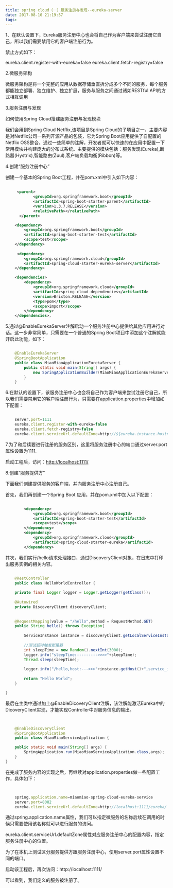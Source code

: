 ```yaml
---
title: spring cloud（一）服务注册与发现--eureka-server
date: 2017-08-10 21:19:57
tags:
---
```


1、在默认设置下，Eureka服务注册中心也会将自己作为客户端来尝试注册它自己，所以我们需要禁用它的客户端注册行为。

禁止方式如下：


eureka.client.register-with-eureka=false
eureka.client.fetch-registry=false

2.微服务架构

微服务架构是将一个完整的应用从数据存储垂直拆分成多个不同的服务，每个服务都能独立部署、独立维护、独立扩展，服务与服务之间通过诸如RESTful API的方式相互调用

3.服务注册与发现

如何使用Spring Cloud搭建服务注册与发现模块

我们会用到Spring Cloud Netflix,该项目是Spring Cloud的子项目之一，主要内容是对Netflix公司一系列开源产品的包装，它为Spring Boot应用提供了自配置的Netflix OSS整合。通过一些简单的注解，开发者就可以快速的在应用中配置一下常用模块并构建庞大的分布式系统。主要提供的模块包括：服务发现(Eureka),断路器(Hystrix),智能路由(Zuul),客户端负载均衡(Ribbon)等。

4.创建“服务注册中心”

创建一个基本的Spring Boot工程，并在pom.xml中引入如下内容：

```xml
 
	 <parent>
	  		<groupId>org.springframework.boot</groupId>
	  		<artifactId>spring-boot-starter-parent</artifactId>
	  		<version>1.3.7.RELEASE</version>
	  		<relativePath></relativePath>
	  </parent>

	<dependency>
	    <groupId>org.springframework.boot</groupId>
		<artifactId>spring-boot-starter-test</artifactId>
		<scope>test</scope>
    </dependency>
    
     <dependency>
        <groupId>org.springframework.cloud</groupId>
		<artifactId>spring-cloud-starter-eureka-server</artifactId>
    </dependency>

 	<dependencies>
        <dependency>
		    <groupId>org.springframework.cloud</groupId>
		    <artifactId>spring-cloud-dependencies</artifactId>
		    <version>Brixton.RELEASE</version>
		    <type>pom</type>
		    <scope>import</scope>
		</dependency>
    </dependencies>，

```

5.通过@EnableEurekaServer注解启动一个服务注册中心提供给其他应用进行对话。这一步非常简单，只需要在一个普通的Spring Boot项目中添加这个注解就能开启此功能，如下：

```java

	@EnableEurekaServer
	@SpringBootApplication
	public class MiaoMiaoApplicationEurekaServer {
		public static void main(String[] args) {
			new SpringApplicationBuilder(MiaoMiaoApplicationEurekaServer.class).web(true).run(args);
		}
	}
```

6.在默认的设置下，该服务注册中心也会将自己作为客户端来尝试注册它自己，所以我们需要禁用它的客户端注册行为，只需要在application.properties中增加如下配置：

```javascript

	server.port=1111
	eureka.client.register-with-eureka=false
	eureka.client.fetch-registry=false
	eureka.client.serviceUrl.defaultZone=http://${eureka.instance.hostname}:${server.port}/eureka/
```

7.为了和后续要进行注册的服务区别，这里将服务注册中心的端口通过server.port属性设置为1111.

启动工程后，访问：[http://localhost:1111/](http://localhost:1111/)

8.创建“服务提供方”

下面我们创建提供服务的客户端，并向服务注册中心注册自己。

首先，我们再创建一个Spring Boot 应用，并在pom.xml中加入以下配置：

```xml

		<dependency>
    		<groupId>org.springframework.boot</groupId>
    		<artifactId>spring-boot-starter-test</artifactId>
    		<scope>test</scope>
    	</dependency>
		<dependency>
    		<groupId>org.springframework.cloud</groupId>
    		<artifactId>spring-cloud-starter-eureka</artifactId>
    	</dependency>
```

其次，我们实行/hello请求处理接口，通过DiscoveryClient对象，在日志中打印出服务实例的相关内容。

```java

	@RestController
	public class HelloWorldController {
	
	private final Logger logger = Logger.getLogger(getClass());
	
	@Autowired
	private DiscoveryClient discoveryClient;
	
	
	@RequestMapping(value = "/hello",method = RequestMethod.GET)
	public String hello() throws Exception{
		
		ServiceInstance instance = discoveryClient.getLocalServiceInstance();
		
		//测试超时触发断路器
		int sleepTime = new Random().nextInt(3000);
		logger.info("sleepTime:--------->>>>"+sleepTime);
		Thread.sleep(sleepTime);
		
		logger.info("/hello,host:--->>>"+instance.getHost()+",service_id:--->>>"+instance.getServiceId());
		
		return "Hello World";
	}

}
```

最后在主类中通过加上@EnableDicoveryClient注解，该注解能激活Eureka中的DicoveryClient实现，才能实现Controller中对服务信息的输出。

```java


	@EnableDiscoveryClient
	@SpringBootApplication
	public class MiaoMiaoServiceApplication {

	public static void main(String[] args) {
		SpringApplication.run(MiaoMiaoServiceApplication.class,args);
	}
}

```

在完成了服务内容的实现之后，再继续对application.properties做一些配置工作，具体如下：



```javascript


	spring.application.name=miaomiao-spring-cloud-eureka-service
	server.port=8082
	eureka.client.serviceUrl.defaultZone=http://localhost:1111/eureka/

```

通过spring.application.name属性，我们可以指定微服务的名称后续在调用的时候只需要使用该名称就可以进行服务的访问。

eureka.client.serviceUrl.defaultZone属性对应服务注册中心的配置内容，指定服务注册中心的位置。

为了在本机上测试区分服务提供方跟服务注册中心，使用server.port属性设置不同的端口。

启动该工程后，再次访问：http://localhost:1111/

可以看到，我们定义的服务被注册了。





